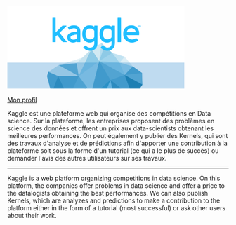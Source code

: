 
<img src="https://raw.githubusercontent.com/JeremieDec/home/master/pics/kagglepic.png" width="80%">

[Mon profil](https://www.kaggle.com/jeremiedec)

Kaggle est une plateforme web qui organise des compétitions en Data science. Sur la plateforme, les entreprises proposent des problèmes en science des données et offrent un prix aux data-scientists obtenant les meilleures performances.
On peut également y publier des Kernels, qui sont des travaux d'analyse et de prédictions afin d'apporter une contribution à la plateforme soit sous la forme d'un tutorial (ce
qui a le plus de succès) ou demander l'avis des autres utilisateurs sur ses travaux. 

----------------------

Kaggle is a web platform organizing competitions in data science. On this platform, the companies offer problems in data science and offer a price to the datalogists obtaining the best performances.
We can also publish Kernels, which are analyzes and predictions to make a contribution to the platform either in the form of a tutorial
(most successful) or ask other users about their work.

